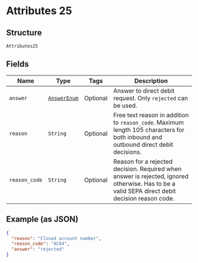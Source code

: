 
# Attributes 25

## Structure

`Attributes25`

## Fields

| Name | Type | Tags | Description |
|  --- | --- | --- | --- |
| `answer` | [`AnswerEnum`](../../doc/models/answer-enum.md) | Optional | Answer to direct debit request. Only `rejected` can be used. |
| `reason` | `String` | Optional | Free text reason in addition to `reason_code`. Maximum length 105 characters for both inbound and outbound direct debit decisions. |
| `reason_code` | `String` | Optional | Reason for a rejected decision. Required when answer is rejected, ignored otherwise. Has to be a valid SEPA direct debit decision reason code. |

## Example (as JSON)

```json
{
  "reason": "Closed account number",
  "reason_code": "AC04",
  "answer": "rejected"
}
```

